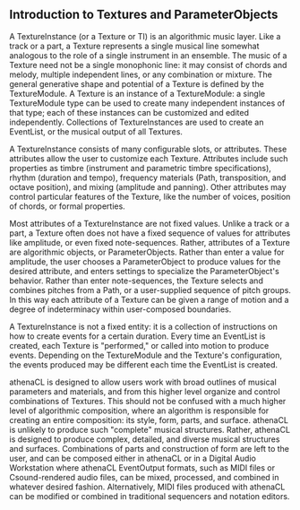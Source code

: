 ## Introduction to Textures and ParameterObjects

A TextureInstance (or a Texture or TI) is an algorithmic music layer. Like a track or a part, a Texture represents a single musical line somewhat analogous to the role of a single instrument in an ensemble. The music of a Texture need not be a single monophonic line: it may consist of chords and melody, multiple independent lines, or any combination or mixture. The general generative shape and potential of a Texture is defined by the TextureModule. A Texture is an instance of a TextureModule: a single TextureModule type can be used to create many independent instances of that type; each of these instances can be customized and edited independently. Collections of TextureInstances are used to create an EventList, or the musical output of all Textures.
      
A TextureInstance consists of many configurable slots, or attributes. These attributes allow the user to customize each Texture. Attributes include such properties as timbre (instrument and parametric timbre specifications), rhythm (duration and tempo), frequency materials (Path, transposition, and octave position), and mixing (amplitude and panning). Other attributes may control particular features of the Texture, like the number of voices, position of chords, or formal properties.
      
Most attributes of a TextureInstance are not fixed values. Unlike a track or a part, a Texture often does not have a fixed sequence of values for attributes like amplitude, or even fixed note-sequences. Rather, attributes of a Texture are algorithmic objects, or ParameterObjects. Rather than enter a value for amplitude, the user chooses a ParameterObject to produce values for the desired attribute, and enters settings to specialize the ParameterObject's behavior. Rather than enter note-sequences, the Texture selects and combines pitches from a Path, or a user-supplied sequence of pitch groups. In this way each attribute of a Texture can be given a range of motion and a degree of indeterminacy within user-composed boundaries.
      
A TextureInstance is not a fixed entity: it is a collection of instructions on how to create events for a certain duration. Every time an EventList is created, each Texture is "performed," or called into motion to produce events. Depending on the TextureModule and the Texture's configuration, the events produced may be different each time the EventList is created.
      
athenaCL is designed to allow users work with broad outlines of musical parameters and materials, and from this higher level organize and control combinations of Textures. This should not be confused with a much higher level of algorithmic composition, where an algorithm is responsible for creating an entire composition: its style, form, parts, and surface. athenaCL is unlikely to produce such "complete" musical structures. Rather, athenaCL is designed to produce complex, detailed, and diverse musical structures and surfaces. Combinations of parts and construction of form are left to the user, and can be composed either in athenaCL or in a Digital Audio Workstation where athenaCL EventOutput formats, such as MIDI files or Csound-rendered audio files, can be  mixed, processed, and combined in whatever desired fashion. Alternatively, MIDI files produced with athenaCL can be modified or combined in traditional sequencers and notation editors.
      

